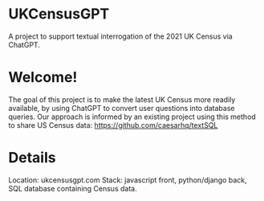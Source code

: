 # UKCensusGPT
A project to support textual interrogation of the 2021 UK Census via ChatGPT.

# Welcome!
The goal of this project is to make the latest UK Census more readily available, by using ChatGPT to convert user questions into database queries. Our approach is informed by an existing project using this method to share US Census data: https://github.com/caesarhq/textSQL

# Details
Location: ukcensusgpt.com
Stack: javascript front, python/django back, SQL database containing Census data.
